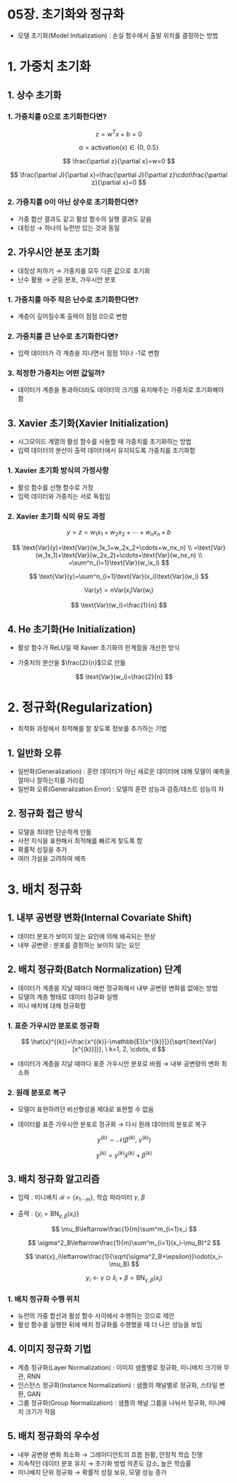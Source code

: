 # 05장. 초기화와 정규화

- 모델 초기화(Model Initialization) : 손실 함수에서 출발 위치를 결정하는 방법

# 1. 가중치 초기화

## 1. 상수 초기화

### 1. 가중치를 0으로 초기화한다면?

$$
z=w^Tx+b=0
$$

$$
a=\text{activation}(x)\in\{0, \ 0.5\}
$$

$$
\frac{\partial z}{\partial x}=w=0
$$

$$
\frac{\partial J}{\partial x}=\frac{\partial J}{\partial z}\cdot\frac{\partial z}{\partial x}=0
$$

### 2. 가중치를 0이 아닌 상수로 초기화한다면?

- 가중 합산 결과도 같고 활성 함수의 실행 결과도 같음
- 대칭성 → 하나의 뉴런만 있는 것과 동일

## 2. 가우시안 분포 초기화

- 대칭성 피하기 → 가중치를 모두 다른 값으로 초기화
- 난수 활용 → 균등 분포, 가우시안 분포

### 1. 가중치를 아주 작은 난수로 초기화한다면?

- 계층이 깊어질수록 출력이 점점 0으로 변함

### 2. 가중치를 큰 난수로 초기화한다면?

- 입력 데이터가 각 계층을 지나면서 점점 1이나 -1로 변함

### 3. 적정한 가중치는 어떤 값일까?

- 데이터가 계층을 통과하더라도 데이터의 크기를 유지해주는 가중치로 초기화해야 함

## 3. Xavier 초기화(Xavier Initialization)

- 시그모이드 계열의 활성 함수를 사용할 때 가중치를 초기화하는 방법
- 입력 데이터의 분산이 출력 데이터에서 유지되도록 가중치를 초기화함

### 1. Xavier 초기화 방식의 가정사항

- 활성 함수를 선형 함수로 가정
- 입력 데이터와 가중치는 서로 독립임

### 2. Xavier 초기화 식의 유도 과정

$$
y=z=w_1x_1+w_2x_2+\cdots+w_nx_n+b
$$

$$
\text{Var}(y)=\text{Var}(w_1x_1+w_2x_2+\cdots+w_nx_n)
\\ =\text{Var}(w_1x_1)+\text{Var}(w_2x_2)+\cdots+\text{Var}(w_nx_n)
\\ =\sum^n_{i=1}\text{Var}(w_ix_i)
$$

$$
\text{Var}(y)=\sum^n_{i=1}\text{Var}(x_i)\text{Var}(w_i)
$$

$$
\text{Var}(y)=n\text{Var}(x_i)\text{Var}(w_i)
$$

$$
\text{Var}(w_i)=\frac{1}{n}
$$

## 4. He 초기화(He Initialization)

- 활성 함수가 ReLU일 때 Xavier 초기화의 한계점을 개선한 방식
- 가중치의 분산을 $\frac{2}{n}$으로 만듦
    
    $$
    \text{Var}(w_i)=\frac{2}{n}
    $$
    

# 2. 정규화(Regularization)

- 최적화 과정에서 최적해를 잘 찾도록 정보를 추가하는 기법

## 1. 일반화 오류

- 일반화(Generalization) : 훈련 데이터가 아닌 새로운 데이터에 대해 모델이 예측을 얼마나 잘하는지를 가리킴
- 일반화 오류(Generalization Error) : 모델의 훈련 성능과 검증/테스트 성능의 차

## 2. 정규화 접근 방식

- 모델을 최대한 단순하게 만듦
- 사전 지식을 표현해서 최적해를 빠르게 찾도록 함
- 확률적 성질을 추가
- 여러 가설을 고려하여 예측

# 3. 배치 정규화

## 1. 내부 공변량 변화(Internal Covariate Shift)

- 데이터 분포가 보이지 않는 요인에 의해 왜곡되는 현상
- 내부 공변량 : 분포를 결정하는 보이지 않는 요인

## 2. 배치 정규화(Batch Normalization) 단계

- 데이터가 계층을 지날 때마다 매번 정규화해서 내부 공변량 변화를 없애는 방법
- 모델의 계층 형태로 데이터 정규화 실행
- 미니 배치에 대해 정규화함

### 1. 표준 가우시안 분포로 정규화

$$
\hat{x}^{(k)}=\frac{x^{(k)}-\mathbb{E}[x^{(k)}]}{\sqrt{\text{Var}[x^{(k)}]}}, \ k=1, 2, \cdots, d
$$

- 데이터가 계층을 지날 때마다 표준 가우시안 분포로 바뀜 → 내부 공변량의 변화 최소화

### 2. 원래 분포로 복구

- 모델이 표현하려던 비선형성을 제대로 표현할 수 없음
- 데이터를 표준 가우시안 분포로 정규화 → 다시 원래 데이터의 분포로 복구
    
    $$
    y^{(k)} \sim \mathcal{N}(\beta^{(k)}, \ \gamma^{(k)})
    $$
    
    $$
    y^{(k)}=\gamma^{(k)}\hat{x}^{(k)}+\beta^{(k)}
    $$
    

## 3. 배치 정규화 알고리즘

- 입력 : 미니배치 $\mathcal{B}=\{x_{1 \cdots m} \}$, 학습 파라미터 $\gamma$, $\beta$
- 출력 : $\{y_i=\text{BN}_{\gamma, \beta}(x_i)\}$
    
    $$
    \mu_B\leftarrow\frac{1}{m}\sum^m_{i=1}x_i
    $$
    
    $$
    \sigma^2_B\leftarrow\frac{1}{m}\sum^m_{i=1}(x_i-\mu_B)^2
    $$
    
    $$
    \hat{x}_i\leftarrow\frac{1}{\sqrt{\sigma^2_B+\epsilon}}\odot(x_i-\mu_B)
    $$
    
    $$
    y_i\leftarrow\gamma\odot\hat{x}_i+\beta=\text{BN}_{\gamma, \beta}(x_i)
    $$
    

### 1. 배치 정규화 수행 위치

- 뉴런의 가중 합산과 활성 함수 사이에서 수행하는 것으로 제안
- 활성 함수를 실행한 뒤에 배치 정규화를 수행했을 때 더 나은 성능을 보임

## 4. 이미지 정규화 기법

- 계층 정규화(Layer Normalization) : 이미지 샘플별로 정규화, 미니배치 크기와 무관, RNN
- 인스턴스 정규화(Instance Normalization) : 샘플의 채널별로 정규화, 스타일 변환, GAN
- 그룹 정규화(Group Normalization) : 샘플의 채널 그룹을 나눠서 정규화, 미니배치 크기가 작음

## 5. 배치 정규화의 우수성

- 내부 공변량 변화 최소화 → 그레이디언트의 흐름 원활, 안정적 학습 진행
- 지속적인 데이터 분포 유지 → 초기화 방법 의존도 감소, 높은 학습률
- 미니배치 단위 정규화 → 확률적 성질 보유, 모델 성능 증가
